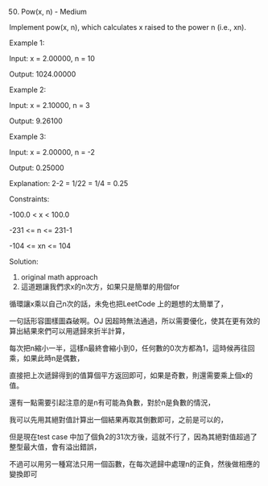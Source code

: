 50. Pow(x, n) - Medium

Implement pow(x, n), which calculates x raised to the power n (i.e., xn).

 

Example 1:

Input: x = 2.00000, n = 10

Output: 1024.00000

Example 2:

Input: x = 2.10000, n = 3

Output: 9.26100

Example 3:

Input: x = 2.00000, n = -2

Output: 0.25000

Explanation: 2-2 = 1/22 = 1/4 = 0.25
 

Constraints:

-100.0 < x < 100.0

-231 <= n <= 231-1

-104 <= xn <= 104


Solution:
1. original math approach
2. 這道題讓我們求x的n次方，如果只是簡單的用個for

循環讓x乘以自己n次的話，未免也把LeetCode 上的題想的太簡單了，

一句話形容圖樣圖森破啊。OJ 因超時無法通過，所以需要優化，使其在更有效的算出結果來們可以用遞歸來折半計算，

每次把n縮小一半，這樣n最終會縮小到0，任何數的0次方都為1，這時候再往回乘，如果此時n是偶數，

直接把上次遞歸得到的值算個平方返回即可，如果是奇數，則還需要乘上個x的值。

還有一點需要引起注意的是n有可能為負數，對於n是負數的情況，

我可以先用其絕對值計算出一個結果再取其倒數即可，之前是可以的，

但是現在test case 中加了個負2的31次方後，這就不行了，因為其絕對值超過了整型最大值，會有溢出錯誤，

不過可以用另一種寫法只用一個函數，在每次遞歸中處理n的正負，然後做相應的變換即可

